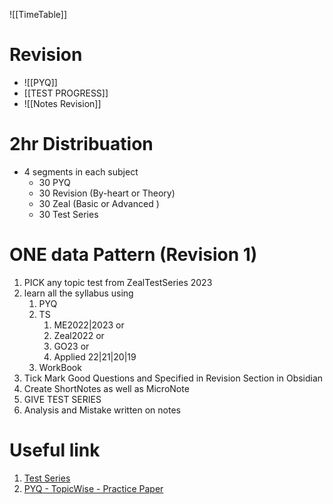 ![[TimeTable]]
# Revision
- ![[PYQ]]
- [[TEST PROGRESS]]
- ![[Notes Revision]]
# 2hr Distribuation
- 4 segments in each subject
	- 30 PYQ
	- 30 Revision (By-heart or Theory)
	- 30 Zeal (Basic or Advanced )
	- 30 Test Series

# ONE data Pattern (Revision 1)
1. PICK any topic test from ZealTestSeries 2023
2. learn all the syllabus using
	1. PYQ
	2. TS
		 1. ME2022|2023 or 
		 2. Zeal2022 or 
		 3. GO23 or 
		 4. Applied 22|21|20|19
	3.  WorkBook
3. Tick Mark Good Questions and Specified in Revision Section in Obsidian
4. Create ShortNotes as well as MicroNote
5. GIVE TEST SERIES 
6. Analysis and Mistake written on notes

# Useful link
1. [Test Series](https://uxkhzfstdjcborfuyyknhkhbyfnskrywvveioufkbjkupomnptjwvhbavkysuhi.vercel.app/)
2. [PYQ - TopicWise - Practice Paper](https://practicepaper.in/gate-cse/topic-wise-practice-of-gate-cse-previous-year-papers)

